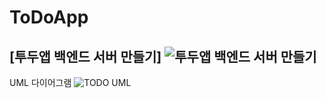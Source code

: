 # ToDoApp

[투두앱 백엔드 서버 만들기]
![투두앱 백엔드 서버 만들기](https://github.com/parkjihwan-kr/ToDoApp/assets/80877648/eaccc299-1e85-4ef2-88e8-364510032e87)
-------------------------------------------------------------------------------------------------------------------------

UML 다이어그램
![TODO UML](https://github.com/parkjihwan-kr/ToDoApp/assets/80877648/dd80bf9c-9270-4ffb-b055-789e503a5b59)
